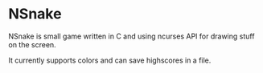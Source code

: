 NSnake
======

NSnake is small game written in C and using ncurses API for drawing stuff on the
screen.

It currently supports colors and can save highscores in a file.
